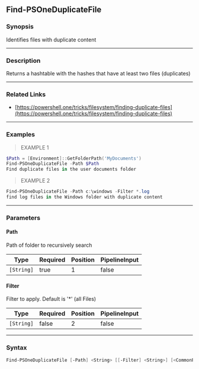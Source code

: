 Find-PSOneDuplicateFile
-----------------------

### Synopsis
Identifies files with duplicate content

---

### Description

Returns a hashtable with the hashes that have at least two files (duplicates)

---

### Related Links
* [https://powershell.one/tricks/filesystem/finding-duplicate-files](https://powershell.one/tricks/filesystem/finding-duplicate-files)

---

### Examples
> EXAMPLE 1

```PowerShell
$Path = [Environment]::GetFolderPath('MyDocuments')
Find-PSOneDuplicateFile -Path $Path
Find duplicate files in the user documents folder
```
> EXAMPLE 2

```PowerShell
Find-PSOneDuplicateFile -Path c:\windows -Filter *.log
find log files in the Windows folder with duplicate content
```

---

### Parameters
#### **Path**
Path of folder to recursively search

|Type      |Required|Position|PipelineInput|
|----------|--------|--------|-------------|
|`[String]`|true    |1       |false        |

#### **Filter**
Filter to apply. Default is '*' (all Files)

|Type      |Required|Position|PipelineInput|
|----------|--------|--------|-------------|
|`[String]`|false   |2       |false        |

---

### Syntax
```PowerShell
Find-PSOneDuplicateFile [-Path] <String> [[-Filter] <String>] [<CommonParameters>]
```

